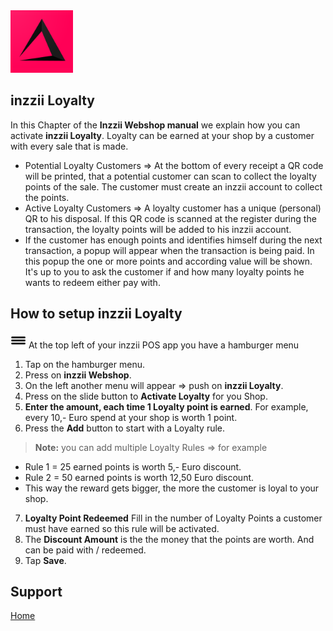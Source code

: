 <img src="../Assets/Pictures/play_store_512.png" alt="inzzii logo" width="100"/>

## inzzii Loyalty

In this Chapter of the **Inzzii Webshop manual** we explain how you can activate **inzzii Loyalty**. Loyalty can be earned at your shop by a customer with every sale that is made. 
* Potential Loyalty Customers => At the bottom of every receipt a QR code will be printed, that a potential customer can scan to collect the loyalty points of the sale. The customer must create an inzzii account to collect the points. 
* Active Loyalty Customers => A loyalty customer has a unique (personal) QR to his disposal. If this QR code is scanned at the register during the transaction, the loyalty points will be added to his inzzii account.
* If the customer has enough points and identifies himself during the next transaction, a popup will appear when the transaction is being paid. In this popup the one or more points and according value will be shown. It's up to you to ask the customer if and how many loyalty points he wants to redeem either pay with.

## How to setup inzzii Loyalty

<img src="../Assets/Pictures/Hmenu.png" alt="hamburgermenu" width="25" height="25"/> At the top left of your inzzii POS app you have a hamburger menu 
1. Tap on the hamburger menu.
2. Press on **inzzii Webshop**.
3. On the left another menu will appear => push on **inzzii Loyalty**.
4. Press on the slide button to **Activate Loyalty** for you Shop.
5. **Enter the amount, each time 1 Loyalty point is earned**. For example, every 10,- Euro spend at your shop is worth 1 point.
6. Press the **Add** button to start with a Loyalty rule.
> **Note:**  you can add multiple Loyalty Rules => for example 
* Rule 1 = 25 earned points is worth 5,- Euro discount.
* Rule 2 = 50 earned points is worth 12,50 Euro discount. 
* This way the reward gets bigger, the more the customer is loyal to your shop.
7. **Loyalty Point Redeemed** Fill in the number of Loyalty Points a customer must have earned so this rule will be activated. 
8. The **Discount Amount** is the the money that the points are worth. And can be paid with / redeemed.
9. Tap **Save**.


## Support
[Home](../index.md)